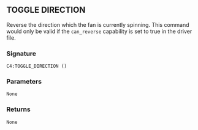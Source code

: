 ## TOGGLE DIRECTION

Reverse the direction which the fan is currently spinning.  This command would only be valid if the `can_reverse` capability is set to true in the driver file.


### Signature

`C4:TOGGLE_DIRECTION ()`


### Parameters

`None`


### Returns

`None`
